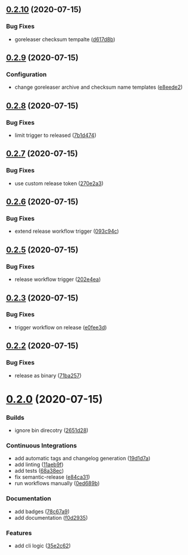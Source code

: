 ## [0.2.10](https://github.com/czerasz/go-blockinfile/compare/v0.2.9...v0.2.10) (2020-07-15)


### Bug Fixes

* goreleaser checksum tempalte ([d617d8b](https://github.com/czerasz/go-blockinfile/commit/d617d8bcc0152d36c37d6b6c9287c1da751efcdd))

## [0.2.9](https://github.com/czerasz/go-blockinfile/compare/v0.2.8...v0.2.9) (2020-07-15)


### Configuration

* change goreleaser archive and checksum name templates ([e8eede2](https://github.com/czerasz/go-blockinfile/commit/e8eede26d4b88d446fa2bbb74d13cf2162d5a9c2))

## [0.2.8](https://github.com/czerasz/go-blockinfile/compare/v0.2.7...v0.2.8) (2020-07-15)


### Bug Fixes

* limit trigger to released ([7b1d474](https://github.com/czerasz/go-blockinfile/commit/7b1d474e5a15c222615f7499e22df4c46063081a))

## [0.2.7](https://github.com/czerasz/go-blockinfile/compare/v0.2.6...v0.2.7) (2020-07-15)


### Bug Fixes

* use custom release token ([270e2a3](https://github.com/czerasz/go-blockinfile/commit/270e2a32a546207e336525552639ec3663071f05))

## [0.2.6](https://github.com/czerasz/go-blockinfile/compare/v0.2.5...v0.2.6) (2020-07-15)


### Bug Fixes

* extend release workflow trigger ([093c94c](https://github.com/czerasz/go-blockinfile/commit/093c94c3654834cffdbda4c6711d99a0347deb38))

## [0.2.5](https://github.com/czerasz/go-blockinfile/compare/v0.2.4...v0.2.5) (2020-07-15)


### Bug Fixes

* release workflow trigger ([202e4ea](https://github.com/czerasz/go-blockinfile/commit/202e4ea7aa9941b8e76cf062254cb3233ac020fc))

## [0.2.3](https://github.com/czerasz/go-blockinfile/compare/v0.2.2...v0.2.3) (2020-07-15)


### Bug Fixes

* trigger workflow on release ([e0fee3d](https://github.com/czerasz/go-blockinfile/commit/e0fee3d500b5ccf6576ab07a34d5dcacf079d677))

## [0.2.2](https://github.com/czerasz/go-blockinfile/compare/v0.2.1...v0.2.2) (2020-07-15)


### Bug Fixes

* release as binary ([71ba257](https://github.com/czerasz/go-blockinfile/commit/71ba257cfc61b2741ebf36b67dd9afa68ffc60a1))

# [0.2.0](https://github.com/czerasz/go-blockinfile/compare/v0.1.0...v0.2.0) (2020-07-15)


### Builds

* ignore bin direcotry ([2651d28](https://github.com/czerasz/go-blockinfile/commit/2651d28e9949c2baae093bf0b738660b39c1bc28))


### Continuous Integrations

* add automatic tags and changelog generation ([19d1d7a](https://github.com/czerasz/go-blockinfile/commit/19d1d7a7a95e92a226b285aee266db419b35f224))
* add linting ([11aeb9f](https://github.com/czerasz/go-blockinfile/commit/11aeb9ff0e3a61cbf50d25f9525a2111d4ea0120))
* add tests ([68a38ec](https://github.com/czerasz/go-blockinfile/commit/68a38ec501d10b71f6293268991a300c53875954))
* fix semantic-release ([e84ca31](https://github.com/czerasz/go-blockinfile/commit/e84ca318ac7bc59aa91e29d2c63f57dedfd66a6d))
* run workflows manually ([0ed689b](https://github.com/czerasz/go-blockinfile/commit/0ed689b68f15ee3f03141a7d8403bc62a3aaa86c))


### Documentation

* add badges ([78c67a9](https://github.com/czerasz/go-blockinfile/commit/78c67a97611b12933fecc9c2d22731d043d35209))
* add documentation ([f0d2935](https://github.com/czerasz/go-blockinfile/commit/f0d2935fc3e6ea81267e1bebcadbb041b3783c8c))


### Features

* add cli logic ([35e2c62](https://github.com/czerasz/go-blockinfile/commit/35e2c62942d5615d81a6ed60dfae320a881ad189))
